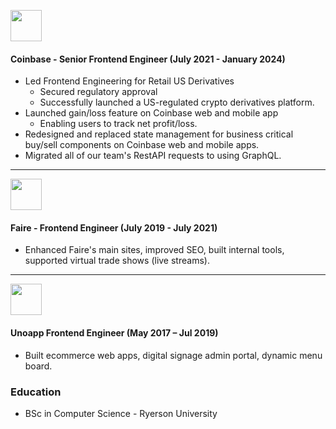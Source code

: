 [<img src="https://github.com/user-attachments/assets/5ca941d6-ae26-4433-8aa6-fa644747a085" height="50" />](https://www.coinbase.com/)
#### Coinbase - Senior Frontend Engineer (July 2021 - January 2024)

- Led Frontend Engineering for Retail US Derivatives
  - Secured regulatory approval 
  - Successfully launched a US-regulated crypto derivatives platform.
- Launched gain/loss feature on Coinbase web and mobile app
  - Enabling users to track net profit/loss.
- Redesigned and replaced state management for business critical buy/sell components on Coinbase web and mobile apps.
- Migrated all of our team's RestAPI requests to using GraphQL.

-----

[<img src="https://github.com/user-attachments/assets/0a7d03f5-b5cf-4f61-a0a5-a47abe1e3f6e" height="50" />](https://www.faire.com)
#### Faire - Frontend Engineer (July 2019 - July 2021)

- Enhanced Faire's main sites, improved SEO, built internal tools, supported virtual trade shows (live streams).

-----

[<img src="https://github.com/user-attachments/assets/c0b535b2-f775-4a74-9025-54954106d130" height="50" />](https://unoapp.com/)
#### Unoapp Frontend Engineer (May 2017 – Jul 2019)
- Built ecommerce web apps, digital signage admin portal, dynamic menu board.

### Education
- BSc in Computer Science - Ryerson University
